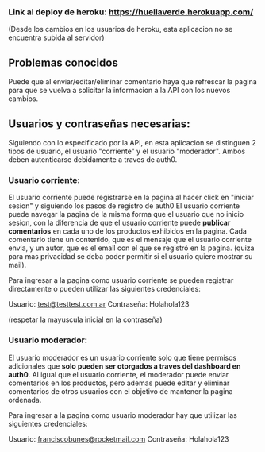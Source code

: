 ### Link al deploy de heroku: https://huellaverde.herokuapp.com/
(Desde los cambios en los usuarios de heroku, esta aplicacion no se encuentra subida al servidor)
##

## Problemas conocidos

Puede que al enviar/editar/eliminar comentario haya que refrescar la pagina para que se vuelva a solicitar la informacion a la API con los nuevos cambios.

## Usuarios y contraseñas necesarias:

Siguiendo con lo especificado por la API, en esta aplicacion se distinguen 2 tipos de usuario, el usuario "corriente" y el usuario "moderador". Ambos deben autenticarse debidamente a traves de auth0.

### Usuario corriente:

El usuario corriente puede registrarse en la pagina al hacer click en "iniciar sesion" y siguiendo los pasos de registro de auth0
El usuario corriente puede navegar la pagina de la misma forma que el usuario que no inicio sesion, con la diferencia de que el usuario corriente puede <b>publicar comentarios</b> en cada uno de los productos exhibidos en la pagina.
Cada comentario tiene un contenido, que es el mensaje que el usuario corriente envia, y un autor, que es el email con el que se registró en la pagina. (quiza para mas privacidad se deba poder permitir si el usuario quiere mostrar su mail).

Para ingresar a la pagina como usuario corriente se pueden registrar directamente o pueden utilizar las siguientes credenciales:

Usuario: test@testtest.com.ar
Contraseña: Holahola123

(respetar la mayuscula inicial en la contraseña)

### Usuario moderador:

El usuario moderador es un usuario corriente solo que tiene permisos adicionales que <b>solo pueden ser otorgados a traves del dashboard en auth0</b>.
Al igual que el usuario corriente, el moderador puede enviar comentarios en los productos, pero ademas puede editar y eliminar comentarios de otros usuarios con el objetivo de mantener la pagina ordenada.

Para ingresar a la pagina como usuario moderador hay que utilizar las siguientes credenciales:

Usuario: franciscobunes@rocketmail.com
Contraseña: Holahola123





